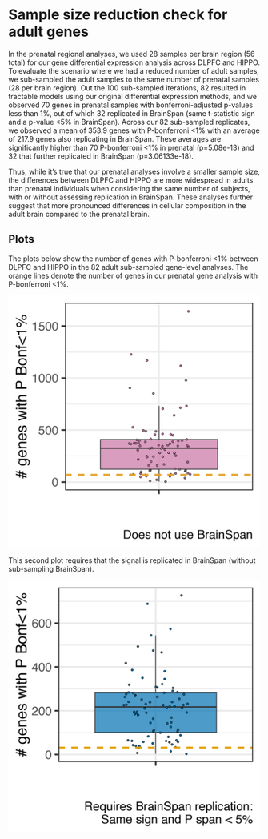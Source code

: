Sample size reduction check for adult genes
===========================================

In the prenatal regional analyses, we used 28 samples per brain region (56 total) for our gene differential expression analysis across DLPFC and HIPPO. To evaluate the scenario where we had a reduced number of adult samples, we sub-sampled the adult samples to the same number of prenatal samples (28 per brain region). Out the 100 sub-sampled iterations, 82 resulted in tractable models using our original differential expression methods, and we observed 70 genes in prenatal samples with bonferroni-adjusted p-values less than 1%, out of which 32 replicated in BrainSpan (same t-statistic sign and a p-value <5% in BrainSpan). Across our 82 sub-sampled replicates, we observed a mean of 353.9 genes with P-bonferroni <1% with an average of 217.9 genes also replicating in BrainSpan. These averages are significantly higher than 70 P-bonferroni <1% in prenatal (p=5.08e-13) and 32 that further replicated in BrainSpan (p=3.06133e-18).

Thus, while it’s true that our prenatal analyses involve a smaller sample size, the differences between DLPFC and HIPPO are more widespread in adults than prenatal individuals when considering the same number of subjects, with or without assessing replication in BrainSpan. These analyses further suggest that more pronounced differences in cellular composition in the adult brain compared to the prenatal brain. 

## Plots

The plots below show the number of genes with P-bonferroni <1% between DLPFC and HIPPO in the 82 adult sub-sampled gene-level analyses. The orange lines denote the number of genes in our prenatal gene analysis with P-bonferroni <1%.

![Distribution genes P.bonf <1%](pdf/number_de_genes_adult_subsampled_to_prenatal_numbers_Page_1.png)

This second plot requires that the signal is replicated in BrainSpan (without sub-sampling BrainSpan).

![Distribution genes P.bonf <1% and replicating in BrainSpan](pdf/number_de_genes_adult_subsampled_to_prenatal_numbers_Page_2.png)
